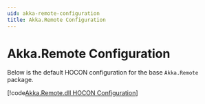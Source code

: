 ```yaml
---
uid: akka-remote-configuration
title: Akka.Remote Configuration
---
```


# Akka.Remote Configuration

Below is the default HOCON configuration for the base `Akka.Remote` package.

[!code[Akka.Remote.dll HOCON Configuration](../../../src/core/Akka.Remote/Configuration/Remote.conf)]
